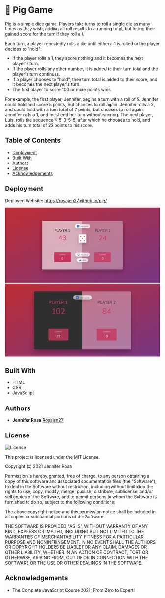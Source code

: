 # 🐷 Pig Game

Pig is a simple dice game. Players take turns to roll a single die as many times as they wish, adding all roll results to a running total, but losing their gained score for the turn if they roll a 1.

Each turn, a player repeatedly rolls a die until either a 1 is rolled or the player decides to "hold":

* If the player rolls a 1, they score nothing and it becomes the next player's turn.
* If the player rolls any other number, it is added to their turn total and the player's turn continues.
* If a player chooses to "hold", their turn total is added to their score, and it becomes the next player's turn.
* The first player to score 100 or more points wins.

For example, the first player, Jennifer, begins a turn with a roll of 5. Jennifer could hold and score 5 points, but chooses to roll again. Jennifer rolls a 2, and could hold with a turn total of 7 points, but chooses to roll again. Jennifer rolls a 1, and must end her turn without scoring. The next player, Luis, rolls the sequence 4-5-3-5-5, after which he chooses to hold, and adds his turn total of 22 points to his score.

## Table of Contents
* [Deployment](#deployment)
* [Built With](#built-with)
* [Authors](#authors)
* [License](#license)
* [Acknowledgements](#acknowledgement)

 
## Deployment

Deployed Website: https://rosajen27.github.io/pig/

![demo.png](./images/demo.png)
![demo2.png](./images/demo2.png)


## Built With

* HTML
* CSS
* JavaScript

## Authors

  - **Jennifer Rosa**
    [Rosajen27](https://rosajen27.github.io/)


## License

![License](https://img.shields.io/badge/license-MIT%20License-blue.svg)

This project is licensed under the MIT License.

Copyright (c) 2021 Jennifer Rosa

Permission is hereby granted, free of charge, to any person obtaining a copy
of this software and associated documentation files (the "Software"), to deal
in the Software without restriction, including without limitation the rights
to use, copy, modify, merge, publish, distribute, sublicense, and/or sell
copies of the Software, and to permit persons to whom the Software is
furnished to do so, subject to the following conditions:

The above copyright notice and this permission notice shall be included in all
copies or substantial portions of the Software.

THE SOFTWARE IS PROVIDED "AS IS", WITHOUT WARRANTY OF ANY KIND, EXPRESS OR
IMPLIED, INCLUDING BUT NOT LIMITED TO THE WARRANTIES OF MERCHANTABILITY,
FITNESS FOR A PARTICULAR PURPOSE AND NONINFRINGEMENT. IN NO EVENT SHALL THE
AUTHORS OR COPYRIGHT HOLDERS BE LIABLE FOR ANY CLAIM, DAMAGES OR OTHER
LIABILITY, WHETHER IN AN ACTION OF CONTRACT, TORT OR OTHERWISE, ARISING FROM,
OUT OF OR IN CONNECTION WITH THE SOFTWARE OR THE USE OR OTHER DEALINGS IN THE
SOFTWARE.


## Acknowledgements

* The Complete JavaScript Course 2021: From Zero to Expert!